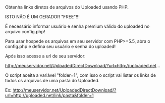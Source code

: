 Obtenha links diretos de arquivos do Uploaded usando PHP.

ISTO NÃO É UM GERADOR "FREE"!!!

É necessário informar usuário e senha premium válido do uploaded no arquivo config.php!

Para usar hospede os arquivos em seu servidor com PHP>=5.5, abra o config.php e defina seu usuário e senha do uploaded!

Após isso acesse a url de seu servidor:

http://meuservidor.net/UploadedDirectDownload/?url=http://uploaded.net...

O script aceita a variável "folder=1", com isso o script vai listar os links de todos os arquivos de uma pasta do Uploaded.

Ex: http://meuservidor.net/UploadedDirectDownload/?url=http://uploaded.net/link/pasta&folder=1
